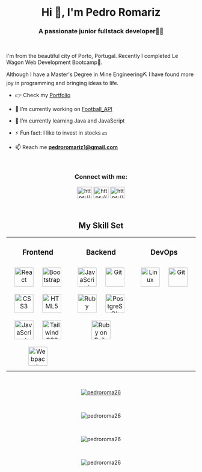 <h1 align="center">Hi 👋, I'm Pedro Romariz</h1>
<h3 align="center">A passionate junior fullstack developer👨‍💻</h3>
<br/>

<p>I'm from the beautiful city of Porto, Portugal. Recently I completed Le Wagon Web Development Bootcamp🚀.

Although I have a Master's Degree in Mine Engineering⛏️ I have found more joy in programming and bringing ideas to life.</p>


-  👉 Check my [Portfolio ](https://pedroroma26.github.io/personal-profile/)


- 🔭 I’m currently working on [Football_API](https://github.com/Pedroroma26/Football_Api)


- 🌱 I’m currently learning Java and JavaScript


- ⚡ Fun fact: I like to invest in stocks 💵


- 📫 Reach me **pedroromariz1@gmail.com**
<br/>

<h3 align="center">Connect with me:</h3>
<p align="center">
<a href="https://www.linkedin.com/in/pedro-romariz-8565aba6/" target="blank"><img align="center" src="https://raw.githubusercontent.com/rahuldkjain/github-profile-readme-generator/master/src/images/icons/Social/linked-in-alt.svg" alt="https://www.linkedin.com/in/pedro-romariz-8565aba6" height="30" width="40" /></a>
<a href="https://www.facebook.com/pedro.romariz.3/" target="blank"><img align="center" src="https://raw.githubusercontent.com/rahuldkjain/github-profile-readme-generator/master/src/images/icons/Social/facebook.svg" alt="https://www.facebook.com/pedro.romariz.3" height="30" width="40" /></a>
<a href="https://www.instagram.com/romarizpedro/" target="blank"><img align="center" src="https://raw.githubusercontent.com/rahuldkjain/github-profile-readme-generator/master/src/images/icons/Social/instagram.svg" alt="https://www.instagram.com/romarizpedro/" height="30" width="40" /></a>
</p>
<br/>

<h2 align="center">My Skill Set</h2>
<table><tr><td valign="top" width="33%">



<h3 align="center">Frontend</h3>
<div align="center">
<a href="https://reactjs.org/" target="_blank"><img style="margin: 10px" src="https://profilinator.rishav.dev/skills-assets/react-original-wordmark.svg" alt="React" height="50" /></a>
<a href="https://getbootstrap.com/docs/3.4/javascript/" target="_blank"><img style="margin: 10px" src="https://profilinator.rishav.dev/skills-assets/bootstrap-plain.svg" alt="Bootstrap" height="50" /></a>
<a href="https://www.w3schools.com/css/" target="_blank"><img style="margin: 10px" src="https://profilinator.rishav.dev/skills-assets/css3-original-wordmark.svg" alt="CSS3" height="50" /></a>
<a href="https://en.wikipedia.org/wiki/HTML5" target="_blank"><img style="margin: 10px" src="https://profilinator.rishav.dev/skills-assets/html5-original-wordmark.svg" alt="HTML5" height="50" /></a>
<a href="https://www.javascript.com/" target="_blank"><img style="margin: 10px" src="https://profilinator.rishav.dev/skills-assets/javascript-original.svg" alt="JavaScript" height="50" /></a>
<a href="https://www.tailwindcss.com/" target="_blank"><img style="margin: 10px" src="https://profilinator.rishav.dev/skills-assets/tailwindcss.svg" alt="Tailwind CSS" height="50" /></a>
<a href="https://webpack.js.org/" target="_blank"><img style="margin: 10px" src="https://profilinator.rishav.dev/skills-assets/webpack-original.svg" alt="Webpack" height="50" /></a>
</div>

</td><td valign="top" width="33%">



<h3 align="center">Backend</h3>
<div align="center">
<a href="https://www.javascript.com/" target="_blank"><img style="margin: 10px" src="https://profilinator.rishav.dev/skills-assets/javascript-original.svg" alt="JavaScript" height="50" /></a>
<a href="https://github.com/" target="_blank"><img style="margin: 10px" src="https://profilinator.rishav.dev/skills-assets/git-scm-icon.svg" alt="Git" height="50" /></a>
<a href="https://www.ruby-lang.org/en/" target="_blank"><img style="margin: 10px" src="https://profilinator.rishav.dev/skills-assets/ruby-original-wordmark.svg" alt="Ruby" height="50" /></a>
<a href="https://www.postgresql.org/" target="_blank"><img style="margin: 10px" src="https://profilinator.rishav.dev/skills-assets/postgresql-original-wordmark.svg" alt="PostgreSQL" height="50" /></a>
<a href="https://rubyonrails.org/" target="_blank"><img style="margin: 10px" src="https://profilinator.rishav.dev/skills-assets/rails-original-wordmark.svg" alt="Ruby on Rails" height="50" /></a>
</div>

</td><td valign="top" width="33%">



<h3 align="center">DevOps</h3>
<div align="center">
<a href="https://www.linux.org/" target="_blank"><img style="margin: 10px" src="https://profilinator.rishav.dev/skills-assets/linux-original.svg" alt="Linux" height="50" /></a>
<a href="https://github.com/" target="_blank"><img style="margin: 10px" src="https://profilinator.rishav.dev/skills-assets/git-scm-icon.svg" alt="Git" height="50" /></a>
</div>

</td></tr></table>

<br/>

<p align="center"> <a href="https://github.com/ryo-ma/github-profile-trophy"><img src="https://github-profile-trophy.vercel.app/?username=pedroroma26" alt="pedroroma26" /></a> </p>

<br/>

<p align="center"><img src="https://github-readme-stats.vercel.app/api/top-langs?username=pedroroma26&show_icons=true&locale=en&layout=compact" alt="pedroroma26" /></p>

<br/>

<p align="center" ><img src="https://github-readme-stats.vercel.app/api?username=pedroroma26&show_icons=true&locale=en" alt="pedroroma26" /></p>

<br/>

<p align="center"> <img src="https://komarev.com/ghpvc/?username=pedroroma26&label=Profile%20views&color=0e75b6&style=flat" alt="pedroroma26" /> </p>
